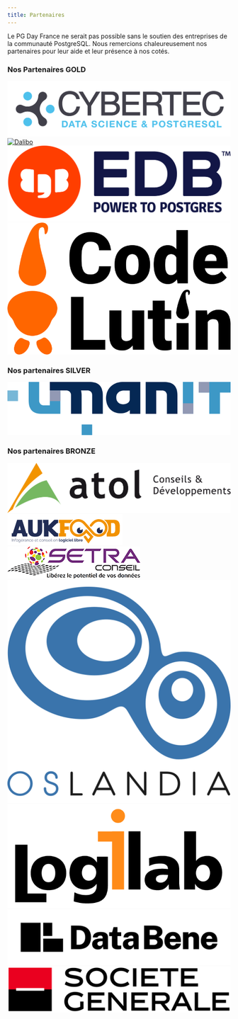 ```yaml
---
title: Partenaires
---
```


Le PG Day France ne serait pas possible sans le soutien des entreprises de
la communauté PostgreSQL. Nous remercions chaleureusement nos partenaires
pour leur aide et leur présence à nos cotés.

### Nos Partenaires GOLD

<div class="container">

<!--
<div class="col-xs-12 col-md-6">
<a href="https://capdata.fr/" class="thumbnail">
          <img src="img/capdata.png" alt="CapData">
        </a>
      </div>
-->

<div class="col-xs-12 col-md-6">
<a href="https://www.cybertec-postgresql.com/en/" class="thumbnail">
<img src="img/cybertec.png" alt="Cybertec">
</a>
</div>

<div class="col-xs-12 col-md-6">
<a href="https://dalibo.com/" class="thumbnail">
<img src="img/dalibo.png" alt="Dalibo">
</a>
</div>

<div class="col-xs-12 col-md-6">
<a href="https://edbpostgres.com" class="thumbnail">
<img src="img/EDB.png" alt="EDB Postgres">
</a>
</div>

<div class="col-xs-12 col-md-6">
<a href="https://codelutin.com" class="thumbnail">
<img src="img/codelutin.png" alt="Code Lutin">
</a>
</div>

</div>

### Nos partenaires SILVER

<div class="container">

<div class="col-xs-12 col-md-6">
<a href="https://www.umanit.fr/" class="thumbnail">
<img src="img/umanit.png" alt="UMANIT">
</a>
</div>

</div>

### Nos partenaires BRONZE

<div class="container">

<div class="col-xs-12 col-md-6">
<a href="https://www.atolcd.com/" class="thumbnail">
<img src="img/atolcd.png" alt="Atol CD">
</a>
</div>

<div class="col-xs-12 col-md-6">
<a href="https://www.aukfood.fr/" class="thumbnail">
<img src="img/aukfood.jpg" alt="Aukfood">
</a>
</div>

<div class="col-xs-12 col-md-6">
<a href="https://www.setra-conseil.com/" class="thumbnail">
<img src="img/setra.png" alt="Setra Conseil" class="pg_sponsor">
</a>
</div>

<div class="col-xs-12 col-md-6">
<a href="http://oslandia.com" class="thumbnail">
<img src="img/oslandia.png" alt="Oslandia">
</a>
</div>

<div class="col-xs-12 col-md-6">
<a href="http://www.logilab.fr" class="thumbnail">
<img src="img/logilab.png" alt="Logilab">
</a>
</div>

<div class="col-xs-12 col-md-6">
<a href="https://data-bene.io" class="thumbnail">
<img src="img/databene.png" alt="Data Bene">
</a>
</div>


<div class="col-xs-12 col-md-6">
<a href="https://www.societegenerale.com/" class="thumbnail">
<img src="img/societe-generale.png" alt="Société Générale">
</a>
</div>

</div>

<!--
<h3>
  Devenez partenaires du PGDay France
</h3>

<div class="table-responsive">
<table class="table">
  <thead>
    <tr>
      <th>Avantages</th>
      <th>Bronze</th>
      <th>Silver</th>
      <th>Gold</th>
    </tr>
  </thead>
  <tr>
    <th>Logo sur la page d'accueil du site web</th>
    <td>Oui</td>
    <td>Oui</td>
    <td>Oui</td>
  </tr>
  <tr>
    <th>Logo sur les videos (Youtube)</th>
    <td></td>
    <td></td>
    <td>Oui</td>
  </tr>
  <tr>
    <th>Logo sur toutes les pages du site web</th>
    <td></td>
    <td>Oui</td>
    <td>Oui</td>
  </tr>
  <tr>
    <th>Invitations VIP</th>
    <td>1</td>
    <td>3</td>
    <td>6</td>
  </tr>

  <tr>
    <th>Matériel promotionnel dans le sac de conférence (A4 recto-verso)</th>
    <td>1 pages</td>
    <td>2 pages</td>
    <td>4 pages</td>
  </tr>
  <tr>
    <th>Cadeaux promotionnels dans le sac de conférences</th>
    <td></td>
    <td>1</td>
    <td>2</td>
  </tr>
  <tr>
    <th>Bandeau promotionnel (2mx1m max.) dans la salle de conférence</th>
    <td></td>
    <td></td>
    <td>Oui</td>
  </tr>
  <tr>
    <th>Stand</th>
    <td></td>
    <td></td>
    <td>Oui</td>
  </tr>
  <tr>
    <th>Liste des adresses e-mail des participants (en opt-in)</th>
    <td></td>
    <td></td>
    <td>Oui</td>
  </tr>
  <tr>
      <th>Tarif</th>
      <td>400€</td>
      <td>1500€</td>
      <td>3000€</td>
    </tr>
</table>
</div>

<br>

<ul>
  <li>
    <a href="https://postgresqlfr.gitlab.io/contrats/2019.pgday.fr/pgdayfrance_2019_sponsorship_contract_v9_french.pdf">Contrat (FR)</a>
  </li>
  <li>
    <a href="https://postgresqlfr.gitlab.io/contrats/2019.pgday.fr/pgdayfrance_2019_sponsorship_contract_v9.pdf">Contrat (EN)</a>
  </li>
</ul>

-->
